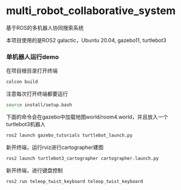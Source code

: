 # multi_robot_collaborative_system
基于ROS的多机器人协同搜索系统

本项目使用的是ROS2 galactic，Ubuntu 20.04, gazebo11, turtlebot3
### 单机器人运行demo
在项目根目录打开终端
```bash
colcon build
```
注意每次打开终端都要运行
```bash
source install/setup.bash
```
下面的命令会在gazebo中加载地图world/room4.world，并且放入一个turtlebot3机器人
```bash
ros2 launch gazebo_tutorials turtlebot_launch.py
```
新开终端，运行rviz进行cartographer建图
```bash
ros2 launch turtlebot3_cartographer cartographer.launch.py 
```
新开终端，进行键盘控制
```bash
ros2 run teleop_twist_keyboard teleop_twist_keyboard
```